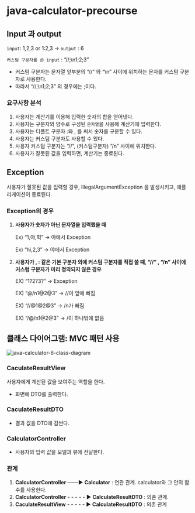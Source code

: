 # java-calculator-precourse

## Input 과 output

`input`: 1,2,3 or 1:2,3 →  `output` : 6

`커스텀 구분자를 쓴 input` : “//;\n1;2;3”

- 커스텀 구분자는 문자열 앞부분의 “//” 와 “\n” 사이에 위치하는 문자를 커스텀 구분자로 사용한다.
- 따라서 “//;\n1;2;3” 의 경우에는 ;이다.

### 요구사항 분석

1. 사용자는 계산기를 이용해 입력한 숫자의 합을 얻어낸다.
2. 사용자는 구분자와 양수로 구성된 `문자열`을 사용해 계산기에 입력한다.
3. 사용자는 디폴트 구분자 :와 , 를 써서 숫자를 구분할 수 있다.
4. 사용자는 커스텀 구분자도 사용할 수 있다.
5. 사용자 커스텀 구분자는 “//”, (커스텀구분자) “/n” 사이에 위치한다.
6. 사용자가 잘못된 값을 입력하면, 계산기는 종료된다.

## Exception

사용자가 잘못된 값을 입력할 경우, IllegalArgumentException 을 발생시키고, 애플리케이션이 종료된다.

### Exception의 경우

1. **사용자가 숫자가 아닌 문자열을 입력했을 때**

   Ex) “1,야,헉” → 야에서 Exception

   Ex) “hi,2,3” → 야에서 Exception

2. **사용자가 , : 같은 기본 구분자 외에 커스텀 구분자를 직접 쓸 때, “//” , “/n” 사이에 커스텀 구분자가 미리 정의되지 않은 경우**

   EX) “1?2?3?” → Exception

   EX) “@/n1@2@3” → //이 앞에 빠짐

   EX) “//@1@2@3” → /n가 빠짐

   EX) “/@/n1@2@3” → /이 하나밖에 없음

## 클래스 다이어그램: MVC 패턴 사용

![java-calculator-6-class-diagram](/Users/vecherish/Desktop/woowacourse/java-calculator-7/java-calculator-6-class-diagram.png)

### CaculateResultView

사용자에게 계산된 값을 보여주는 역할을 한다.

- 화면에 DTO를 출력한다.

### CaculateResultDTO

- 결과 값을 DTO에 감싼다.

### CalculatorController

- 사용자의 입력 값을 모델과 뷰에 전달한다.

### 관계

1. **CalculatorController** ───▶ **Calculator** : 연관 관계. calculator와 그 안의 함수를 사용한다.
2. **CalculatorController** - - - - - ▶ **CalculateResultDTO** : 의존 관계.
3. **CaculateResultView** - - - - - ▶ **CalculateResultDTO** :  의존 관계
